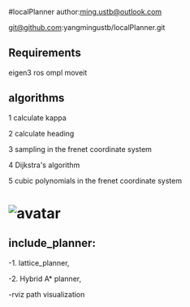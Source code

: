 #localPlanner
author:ming.ustb@outlook.com

git@github.com:yangmingustb/localPlanner.git

## Requirements
   eigen3
   ros
   ompl
   moveit


## algorithms
1 calculate kappa

2 calculate heading

3 sampling in the frenet coordinate system

4 Dijkstra's algorithm

5 cubic polynomials in the frenet coordinate system

#	![avatar](https://github.com/yangmingustb/latticePlanner/blob/master/graph/lattice1.png)

## include_planner:

-1. lattice_planner, 

-2. Hybrid A* planner,

-rviz path visualization


